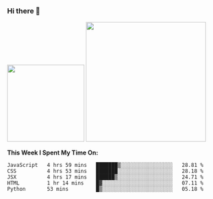 ### Hi there 👋

<!--
**nestor22/nestor22** is a ✨ _special_ ✨ repository because its `README.md` (this file) appears on your GitHub profile.

Here are some ideas to get you started:

- 🔭 I’m currently working on ...
- 🌱 I’m currently learning ...
- 👯 I’m looking to collaborate on ...
- 🤔 I’m looking for help with ...
- 💬 Ask me about ...
- 📫 How to reach me: ...
- 😄 Pronouns: ...
- ⚡ Fun fact: ...
-->


<img height="180em" src="https://github-readme-stats.vercel.app/api?username=nestor22&show_icons=true&hide_border=true&&count_private=true&include_all_commits=true&theme=radical" />
<img height="280em" src="https://github-readme-stats.vercel.app/api/top-langs/?username=nestor22&layout=compact)](https://github.com/nestor22/github-readme-stats&theme=radical"  />



**This Week I Spent My Time On:**
<!--START_SECTION:waka-->
```text
JavaScript   4 hrs 59 mins   ███████▒░░░░░░░░░░░░░░░░░   28.81 % 
CSS          4 hrs 53 mins   ███████░░░░░░░░░░░░░░░░░░   28.18 % 
JSX          4 hrs 17 mins   ██████▒░░░░░░░░░░░░░░░░░░   24.71 % 
HTML         1 hr 14 mins    █▓░░░░░░░░░░░░░░░░░░░░░░░   07.11 % 
Python       53 mins         █▒░░░░░░░░░░░░░░░░░░░░░░░   05.18 % 
```
<!--END_SECTION:waka-->


